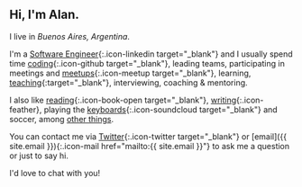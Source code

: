 ## Hi, I'm Alan.

I live in _Buenos Aires, Argentina_.

I'm a [Software Engineer][Linkedin]{:.icon-linkedin target="_blank"} and I usually spend time [coding][Github]{:.icon-github target="_blank"}, leading teams, participating in meetings and [meetups][Meetup]{:.icon-meetup target="_blank"}, learning, [teaching][frontend-training]{:target="_blank"}, interviewing, coaching &amp; mentoring.

I also like [reading][Goodreads]{:.icon-book-open target="_blank"}, [writing][blog]{:.icon-feather}, playing the [keyboards][SoundCloud]{:.icon-soundcloud target="_blank"} and soccer, among [other things][about-me].

You can contact me via [Twitter]{:.icon-twitter target="_blank"} or [email]({{ site.email }}){:.icon-mail href="mailto:{{ site.email }}"} to ask me a question or just to say hi.

I'd love to chat with you!

[Linkedin]: https://www.linkedin.com/in/aaccurso
[Github]: http://github.com/aaccurso
[Meetup]: https://www.meetup.com/members/139833012
[frontend-training]: https://github.com/Graion/frontend-training
[Goodreads]: https://www.goodreads.com/user/show/31983601-alan-accurso
[Twitter]: https://twitter.com/aaaccurso
[SoundCloud]: https://soundcloud.com/alan-accurso
[about-me]: /about-me
[blog]: /blog
